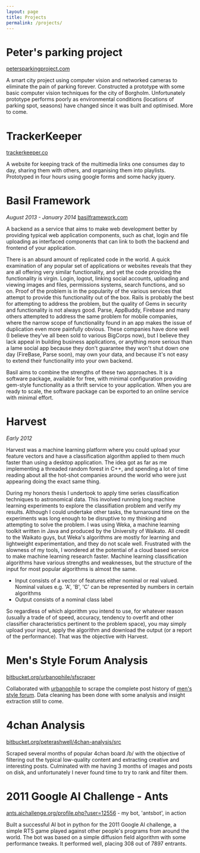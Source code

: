 ```yaml
---
layout: page
title: Projects
permalink: /projects/
---
```


<h1>Peter's parking project</h1>
<a href="http://petersparkingproject.com">petersparkingproject.com</a>
<p>A smart city project using computer vision and networked cameras to eliminate the pain of parking forever. Constructed a prototype with some basic computer vision techniques for the city of Borgholm. Unfortunately prototype performs poorly as environmental conditions (locations of parking spot, seasons) have changed since it was built and optimised. More to come.</p>

<h1>TrackerKeeper</h1>
<em></em>
<a href="http://trackerkeeper.co">trackerkeeper.co</a>
<p>A website for keeping track of the multimedia links one consumes day to day, sharing them with others, and organising them into playlists. Prototyped in four hours using google forms and some hacky jquery.</p>

<h1>Basil Framework</h1>
<em>August 2013 - January 2014</em>
<a href="http://basilframework.com">basilframework.com</a>
<p>A backend as a service that aims to make web development better by providing typical web application components, such as chat, login and file uploading as interfaced components that can link to both the backend and frontend of your application.</p>

<p>There is an absurd amount of replicated code in the world. A quick examination of any popular set of applications or websites reveals that they are all offering very similar functionality, and yet the code providing the functionality is virgin. Login, logout, linking social accounts, uploading and viewing images and files, permissions systems, search functions, and so on. Proof of the problem is in the popularity of the various services that attempt to provide this functionality out of the box. Rails is probably the best for attempting to address the problem, but the quality of Gems in security and functionality is not always good. Parse, AppBuddy, Firebase and many others attempted to address the same problem for mobile companies, where the narrow scope of functionality found in an app makes the issue of duplication even more painfully obvious. These companies have done well (I believe they've all been sold to various BigCorps now), but I believe they lack appeal in building business applications, or anything more serious than a lame social app because they don't guarantee they won't shut down one day (FireBase, Parse soon), may own your data, and because it's not easy to extend their functionality into your own backend.</p>

<p>Basil aims to combine the strengths of these two approaches. It is a software package, available for free, with minimal configuration providing gem-style functionality as a thrift service to your application. When you are ready to scale, the software package can be exported to an online service with minimal effort.</p>

<h1>Harvest</h1>
<em>Early 2012</em>
<p>Harvest was a machine learning platform where you could upload your feature vectors and have a classification algorithm applied to them much faster than using a desktop application. The idea got as far as me implementing a threaded random forest in C++, and spending a lot of time reading about all the hot-shot companies around the world who were just appearing doing the exact same thing.</p>
<p>
During my honors thesis I undertook to apply time series classification techniques to astronomical data. This involved running long machine learning experiments to explore the classifiation problem and verify my results. Although I could undertake other tasks, the turnaround time on the experiments was long enough to be disruptive to my thinking and attempting to solve the problem. I was using Weka, a machine learning toolkit written in Java and produced by the University of Waikato. All credit to the Waikato guys, but Weka's algorithms are mostly for learning and lightweight experimentation, and they do not scale well. Frustrated with the slowness of my tools, I wondered at the potential of a cloud based service to make machine learning research faster. Machine learning classification algorithms have various strengths and weaknesses, but the structure of the input for most popular algorithms is almost the same.
</p>
<ul>
    <li>Input consists of a vector of features either nominal or real valued. Nominal values e.g. 'A', 'B', 'C' can be represented by numbers in certain algorithms</li>
    <li>Output consists of a nominal class label</li>
</ul>
<p>
    So regardless of which algorithm you intend to use, for whatever reason (usually a trade of of speed, accuracy, tendency to overfit and other classifier characteristics pertinent to the problem space), you may simply upload your input, apply the algorithm and download the output (or a report of the performance). That was the objective with Harvest.
</p>

<p>
<h1>Men's Style Forum Analysis</h1>
<a href="https://bitbucket.org/urbanophile/sfscraper">bitbucket.org/urbanophile/sfscraper</a>
<p>Collaborated with <a href="https://bitbucket.org/urbanophile">urbanophile</a> to scrape the complete post history of <a href="http://www.styleforum.net">men's style forum</a>. Data cleaning has been done with some analysis and insight extraction still to come.</p>

<h1>4chan Analysis</h1>
<a href="https://bitbucket.org/peterashwell/4chan-analysis/src">bitbucket.org/peterashwell/4chan-analysis/src</a>
<p>Scraped several months of popular 4chan board /b/ with the objective of filtering out the typical low-quality content and extracting creative and interesting posts. Culminated with me having 3 months of images and posts on disk, and unfortunately I never found time to try to rank and filter them.</p>

<h1>2011 Google AI Challenge - Ants</h1>
<a href="http://ants.aichallenge.org/profile.php?user=12556">ants.aichallenge.org/profile.php?user=12556</a> - my bot, 'antsbot', in action
<p>Built a successful AI bot in python for the 2011 Google AI challenge, a simple RTS game played against other people's programs from around the world. The bot was based on a simple diffusion field algorithm with some performance tweaks. It performed well, placing 308 out of 7897 entrants.</p>
